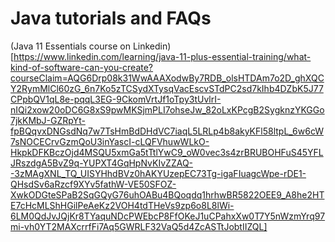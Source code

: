 # Java tutorials and FAQs

(Java 11 Essentials course on Linkedin)[https://www.linkedin.com/learning/java-11-plus-essential-training/what-kind-of-software-can-you-create?courseClaim=AQG6Drp08k31WwAAAXodwBy7RDB_olsHTDAm7o2D_ghXQCY2RymMlCl60zG_6n7Ko5zTCSydXTysqVacEscvSTdPC2sd7kIhb4DZbK5J77CPpbQV1qL8e-pqqL3EG-9CkomVrtJf1oTpy3tUvlrI-nIQi2xow20oDC6G8xS9pwMKSjmPLI7ohseJw_82oLxKPcgB2SygknzYKGGo7jkKMbJ-GZRpYt-fpBQqvxDNGsdNq7w7TsHmBdDHdVC7iaqL5LRLp4b8akyKFl58ltpL_6w6cW7sNOCECrvGzmQoU3inYascI-cLQFVhuwWLkO-HkpkDFKBczOjd4MSQU5xmGa5tTtlYwC9_oW0vec3s4zrBRUBOHFuS45YFLJRszdgA5BvZ9q-YUPXT4GqHpNvKIvZZAQ--3zMAgXNL_TQ_UISYHhdBVz0hAKYUzepEC73Tg-igaFIuagcWpe-rDE1-QHsdSv6aRzcf9XYv5fathW-VE50SFOZ-XwkODGteSPaB2SqGQyG76uhOABu4BQoqdq1hrhwBR5822OEE9_A8he2HTE7cHcMLShHGilPeAeKz2VOH4tdTHeVs9zp6o8L8lWi-6LM0QdJvJQjKr8TYaquNDcPWEbcP8FfOKeJ1uCPahxXw0T7Y5nWzmYrq97mi-vh0YT2MAXcrrfFi7Aq5GWRLF32VaQ5d4ZcASTtJobtIIZQL]

